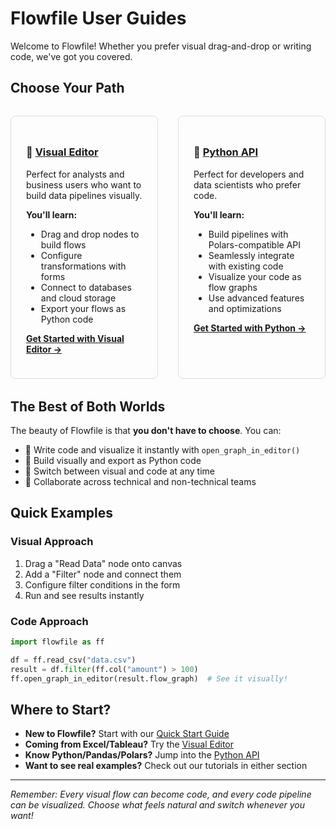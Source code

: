 # Flowfile User Guides

Welcome to Flowfile! Whether you prefer visual drag-and-drop or writing code, we've got you covered.

## Choose Your Path

<div markdown="1", style="display: grid; grid-template-columns: 1fr 1fr; gap: 2rem; margin: 2rem 0;">

<div markdown="1", style="border: 1px solid #ddd; padding: 1.5rem; border-radius: 8px;">

### 🎨 [Visual Editor](visual-editor/index.md)

Perfect for analysts and business users who want to build data pipelines visually.

**You'll learn:**

- Drag and drop nodes to build flows
- Configure transformations with forms
- Connect to databases and cloud storage
- Export your flows as Python code

[**Get Started with Visual Editor →**](visual-editor/index.md)

</div>

<div markdown="1" style="border: 1px solid #ddd; padding: 1.5rem; border-radius: 8px;">

### 🐍 [Python API](python-api/index.md)

Perfect for developers and data scientists who prefer code.

**You'll learn:**

- Build pipelines with Polars-compatible API
- Seamlessly integrate with existing code
- Visualize your code as flow graphs
- Use advanced features and optimizations

[**Get Started with Python →**](python-api/index.md)

</div>

</div>

## The Best of Both Worlds

The beauty of Flowfile is that **you don't have to choose**. You can:

- 📝 Write code and visualize it instantly with `open_graph_in_editor()`
- 🎨 Build visually and export as Python code
- 🔄 Switch between visual and code at any time
- 👥 Collaborate across technical and non-technical teams

## Quick Examples

### Visual Approach
1. Drag a "Read Data" node onto canvas
2. Add a "Filter" node and connect them
3. Configure filter conditions in the form
4. Run and see results instantly

### Code Approach
```python
import flowfile as ff

df = ff.read_csv("data.csv")
result = df.filter(ff.col("amount") > 100)
ff.open_graph_in_editor(result.flow_graph)  # See it visually!
```

## Where to Start?

- **New to Flowfile?** Start with our [Quick Start Guide](../quickstart.md)
- **Coming from Excel/Tableau?** Try the [Visual Editor](visual-editor/index.md)
- **Know Python/Pandas/Polars?** Jump into the [Python API](python-api/index.md)
- **Want to see real examples?** Check out our tutorials in either section

---

*Remember: Every visual flow can become code, and every code pipeline can be visualized. Choose what feels natural and switch whenever you want!*